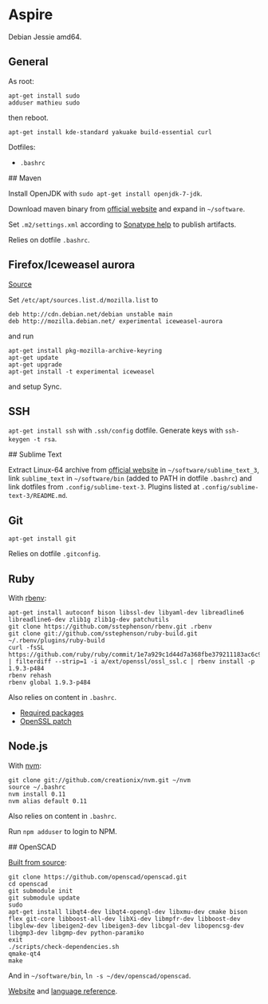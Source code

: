 # Aspire

Debian Jessie amd64.

## General

As root:
```
apt-get install sudo
adduser mathieu sudo
```
then reboot.

`apt-get install kde-standard yakuake build-essential curl`

Dotfiles:
* `.bashrc`

## Maven

Install OpenJDK with `sudo apt-get install openjdk-7-jdk`.

Download maven binary from [official website](http://maven.apache.org/download.cgi) and expand in `~/software`.

Set `.m2/settings.xml` according to [Sonatype help](https://docs.sonatype.org/display/Repository/Sonatype+OSS+Maven+Repository+Usage+Guide) to publish artifacts.

Relies on dotfile `.bashrc`.

## Firefox/Iceweasel aurora

[Source](http://mozilla.debian.net/)

Set `/etc/apt/sources.list.d/mozilla.list` to
```
deb http://cdn.debian.net/debian unstable main
deb http://mozilla.debian.net/ experimental iceweasel-aurora
```
and run
```
apt-get install pkg-mozilla-archive-keyring
apt-get update
apt-get upgrade
apt-get install -t experimental iceweasel
``` 

and setup Sync.

## SSH

`apt-get install ssh` with `.ssh/config` dotfile. Generate keys with `ssh-keygen -t rsa`.

## Sublime Text

Extract Linux-64 archive from [official website](http://www.sublimetext.com/3) in `~/software/sublime_text_3`, link `sublime_text` in `~/software/bin` (added to PATH in dotfile `.bashrc`) and link dotfiles from `.config/sublime-text-3`. Plugins listed at `.config/sublime-text-3/README.md`.

## Git

`apt-get install git`

Relies on dotfile `.gitconfig`.

## Ruby

With [rbenv](https://github.com/sstephenson/rbenv/):
```
apt-get install autoconf bison libssl-dev libyaml-dev libreadline6 libreadline6-dev zlib1g zlib1g-dev patchutils
git clone https://github.com/sstephenson/rbenv.git .rbenv
git clone git://github.com/sstephenson/ruby-build.git ~/.rbenv/plugins/ruby-build
curl -fsSL https://github.com/ruby/ruby/commit/1e7a929c1d44d7a368fbe379211183ac6c972920.patch | filterdiff --strip=1 -i a/ext/openssl/ossl_ssl.c | rbenv install -p 1.9.3-p484
rbenv rehash
rbenv global 1.9.3-p484
```
Also relies on content in `.bashrc`.

* [Required packages](https://github.com/sstephenson/ruby-build/wiki#wiki-suggested-build-environment)
* [OpenSSL patch](https://github.com/sstephenson/ruby-build/wiki#wiki-openssl-bindings-on-debian-80-jessie)

## Node.js

With [nvm](https://github.com/creationix/nvm):
```
git clone git://github.com/creationix/nvm.git ~/nvm
source ~/.bashrc
nvm install 0.11
nvm alias default 0.11
```
Also relies on content in `.bashrc`.

Run `npm adduser` to login to NPM.

## OpenSCAD

[Built from source](http://en.wikibooks.org/wiki/OpenSCAD_User_Manual/Building_on_Linux/UNIX):
```
git clone https://github.com/openscad/openscad.git
cd openscad
git submodule init
git submodule update
sudo
apt-get install libqt4-dev libqt4-opengl-dev libxmu-dev cmake bison flex git-core libboost-all-dev libXi-dev libmpfr-dev libboost-dev libglew-dev libeigen2-dev libeigen3-dev libcgal-dev libopencsg-dev libgmp3-dev libgmp-dev python-paramiko
exit
./scripts/check-dependencies.sh
qmake-qt4
make
```

And in `~/software/bin`, `ln -s ~/dev/openscad/openscad`.

[Website](http://www.openscad.org/) and [language reference](http://en.wikibooks.org/wiki/OpenSCAD_User_Manual/The_OpenSCAD_Language).
